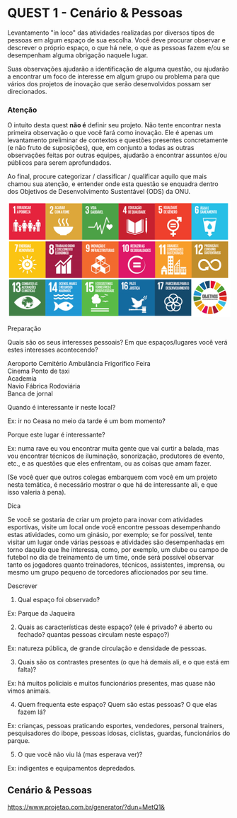 # QUEST 1 - Cenário & Pessoas


Levantamento "in loco" das atividades realizadas por diversos tipos de pessoas em algum espaço de sua escolha. Você deve procurar observar e descrever o próprio espaço, o que há nele, o que as pessoas fazem e/ou se desempenham alguma obrigação naquele lugar.

Suas observações ajudarão a identificação de alguma questão, ou ajudarão a encontrar um foco de interesse em algum grupo ou problema para que vários dos projetos de inovação que serão desenvolvidos possam ser direcionados.

### Atenção

O intuito desta quest **não é** definir seu projeto. Não tente encontrar nesta primeira observação o que você fará como inovação. Ele é apenas um levantamento preliminar de contextos e questões presentes concretamente (e não fruto de suposições), que, em conjunto a todas as outras observações feitas por outras equipes, ajudarão a encontrar assuntos e/ou públicos para serem aprofundados.

Ao final, procure categorizar / classificar / qualificar aquilo que mais chamou sua atenção, e entender onde esta questão se enquadra dentro dos Objetivos de Desenvolvimento Sustentável (ODS) da ONU.

<img src="./assets/obj_onu.jpg">

Preparação

Quais são os seus interesses pessoais? Em que espaços/lugares você verá estes interesses acontecendo?

Aeroporto
Cemitério
Ambulância
Frigorífico	Feira	
Cinema
Ponto de taxi	
Academia	
Navio
Fábrica	
Rodoviária	
Banca de jornal

Quando é interessante ir neste local?

Ex: ir no Ceasa no meio da tarde é um bom momento?

Porque este lugar é interessante?

Ex: numa rave eu vou encontrar muita gente que vai curtir a balada, mas vou encontrar técnicos de iluminação, sonorização, produtores de evento, etc., e as questões que eles enfrentam, ou as coisas que amam fazer.

(Se você quer que outros colegas embarquem com você em um projeto nesta temática, é necessário mostrar o que há de interessante ali, e que isso valeria à pena).

Dica

Se você se gostaria de criar um projeto para inovar com atividades esportivas, visite um local onde você encontre pessoas desempenhando estas atividades, como um ginásio, por exemplo; se for possível, tente visitar um lugar onde várias pessoas e atividades são desempenhadas em torno daquilo que lhe interessa, como, por exemplo, um clube ou campo de futebol no dia de treinamento de um time, onde será possível observar tanto os jogadores quanto treinadores, técnicos, assistentes, imprensa, ou mesmo um grupo pequeno de torcedores aficcionados por seu time.

Descrever

1. Qual espaço foi observado?

Ex: Parque da Jaqueira

2. Quais as características deste espaço? (ele é privado? é aberto ou fechado? quantas pessoas circulam neste espaço?)

Ex: natureza pública, de grande circulação e densidade de pessoas.

3. Quais são os contrastes presentes (o que há demais ali, e o que está em falta)?

Ex: há muitos policiais e muitos funcionários presentes, mas quase não vimos animais.

4. Quem frequenta este espaço? Quem são estas pessoas? O que elas fazem lá?

Ex: crianças, pessoas praticando esportes, vendedores, personal trainers, pesquisadores do ibope, pessoas idosas, ciclistas, guardas, funcionários do parque.

5. O que você não viu lá (mas esperava ver)?

Ex: indigentes e equipamentos depredados.



## Cenário & Pessoas







https://www.projetao.com.br/generator/?dun=MetQ1&